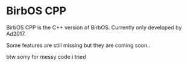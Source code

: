 # BirbOS CPP
BirbOS CPP is the C++ version of BirbOS. Currently only developed by Ad2017.

Some features are still missing but they are coming soon..

btw sorry for messy code i tried
